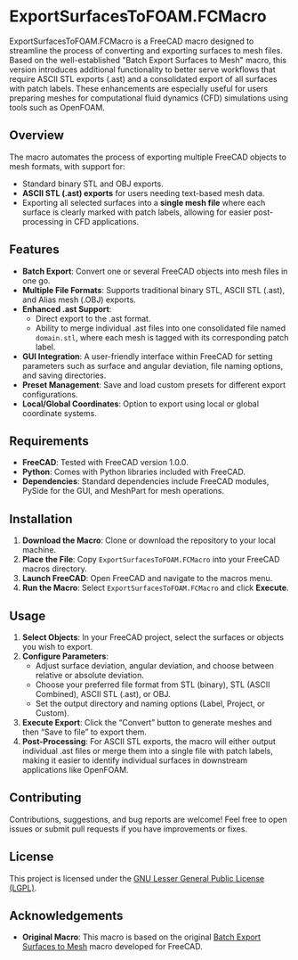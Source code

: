 # ExportSurfacesToFOAM.FCMacro

ExportSurfacesToFOAM.FCMacro is a FreeCAD macro designed to streamline the process of converting and exporting surfaces to mesh files. Based on the well-established "Batch Export Surfaces to Mesh" macro, this version introduces additional functionality to better serve workflows that require ASCII STL exports (.ast) and a consolidated export of all surfaces with patch labels. These enhancements are especially useful for users preparing meshes for computational fluid dynamics (CFD) simulations using tools such as OpenFOAM.

## Overview

The macro automates the process of exporting multiple FreeCAD objects to mesh formats, with support for:

- Standard binary STL and OBJ exports.
- **ASCII STL (.ast) exports** for users needing text-based mesh data.
- Exporting all selected surfaces into a **single mesh file** where each surface is clearly marked with patch labels, allowing for easier post-processing in CFD applications.

## Features

- **Batch Export**: Convert one or several FreeCAD objects into mesh files in one go.
- **Multiple File Formats**: Supports traditional binary STL, ASCII STL (.ast), and Alias mesh (.OBJ) exports.
- **Enhanced .ast Support**:
    - Direct export to the .ast format.
    - Ability to merge individual .ast files into one consolidated file named `domain.stl`, where each mesh is tagged with its corresponding patch label.
- **GUI Integration**: A user-friendly interface within FreeCAD for setting parameters such as surface and angular deviation, file naming options, and saving directories.
- **Preset Management**: Save and load custom presets for different export configurations.
- **Local/Global Coordinates**: Option to export using local or global coordinate systems.

## Requirements

- **FreeCAD**: Tested with FreeCAD version 1.0.0.
- **Python**: Comes with Python libraries included with FreeCAD.
- **Dependencies**: Standard dependencies include FreeCAD modules, PySide for the GUI, and MeshPart for mesh operations.

## Installation

1. **Download the Macro**: Clone or download the repository to your local machine.
2. **Place the File**: Copy `ExportSurfacesToFOAM.FCMacro` into your FreeCAD macros directory.
3. **Launch FreeCAD**: Open FreeCAD and navigate to the macros menu.
4. **Run the Macro**: Select `ExportSurfacesToFOAM.FCMacro` and click **Execute**.

## Usage

1. **Select Objects**: In your FreeCAD project, select the surfaces or objects you wish to export.
2. **Configure Parameters**:
    - Adjust surface deviation, angular deviation, and choose between relative or absolute deviation.
    - Choose your preferred file format from STL (binary), STL (ASCII Combined), ASCII STL (.ast), or OBJ.
    - Set the output directory and naming options (Label, Project, or Custom).
3. **Execute Export**: Click the “Convert” button to generate meshes and then “Save to file” to export them.
4. **Post-Processing**: For ASCII STL exports, the macro will either output individual .ast files or merge them into a single file with patch labels, making it easier to identify individual surfaces in downstream applications like OpenFOAM.

## Contributing

Contributions, suggestions, and bug reports are welcome! Feel free to open issues or submit pull requests if you have improvements or fixes.

## License

This project is licensed under the [GNU Lesser General Public License (LGPL)](https://www.gnu.org/licenses/lgpl-3.0.html).

## Acknowledgements

- **Original Macro**: This macro is based on the original [Batch Export Surfaces to Mesh](https://github.com/pgilfernandez/FreeCAD_Macro_Batch_Export_To_Mesh) macro developed for FreeCAD.
